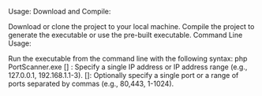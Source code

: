 Usage:
Download and Compile:

Download or clone the project to your local machine.
Compile the project to generate the executable or use the pre-built executable.
Command Line Usage:

Run the executable from the command line with the following syntax:
php
PortScanner.exe <target> [<port range>]
<target>: Specify a single IP address or IP address range (e.g., 127.0.0.1, 192.168.1.1-3).
[<port range>]: Optionally specify a single port or a range of ports separated by commas (e.g., 80,443, 1-1024).
